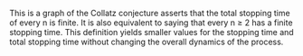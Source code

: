 This is a graph of the Collatz conjecture asserts that the total stopping time of every n is finite. It is also equivalent to saying that every n ≥ 2 has a finite stopping time. This definition yields smaller values for the stopping time and total stopping time without changing the overall dynamics of the process.